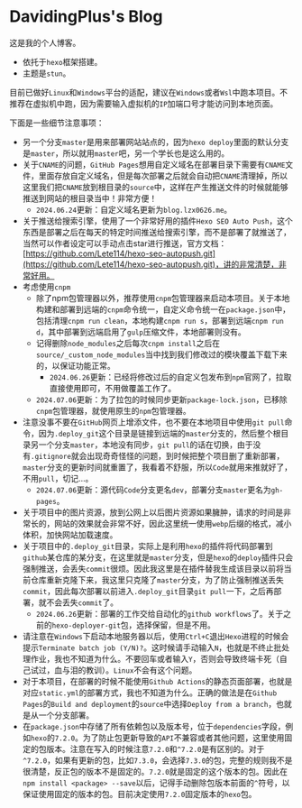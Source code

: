 # DavidingPlus's Blog

这是我的个人博客。

- 依托于`hexo`框架搭建。
- 主题是`stun`。

目前已做好`Linux`和`Windows`平台的适配，建议在`Windows`或者`Wsl`中跑本项目。不推荐在虚拟机中跑，因为需要输入虚拟机的`IP`加端口号才能访问到本地页面。

下面是一些细节注意事项：

- 另一个分支`master`是用来部署网站站点的，因为`hexo deploy`里面的默认分支是`master`，所以就用`master`吧，另一个学长也是这么用的。
- 关于`CNAME`的问题，`GitHub Pages`想用自定义域名在部署目录下需要有`CNAME`文件，里面存放自定义域名，但是每次部署之后就会自动把`CNAME`清理掉，所以这里我们把`CNAME`放到根目录的`source`中，这样在产生推送文件的时候就能够推送到网站的根目录当中！非常方便！
  - `2024.06.24`更新：自定义域名更新为`blog.lzx0626.me`。
- 关于推送给搜索引擎，使用了一个非常好用的插件`Hexo SEO Auto Push`，这个东西是部署之后在每天的特定时间推送给搜索引擎，而不是部署了就推送了，当然可以作者设定可以手动点击star进行推送，官方文档：[https://github.com/Lete114/hexo-seo-autopush.git](https://github.com/Lete114/hexo-seo-autopush.git)，讲的非常清楚，非常好用。
- 考虑使用`cnpm`
  - 除了npm包管理器以外，推荐使用`cnpm`包管理器来启动本项目。关于本地构建和部署到远端的`cnpm`命令统一，自定义命令统一在`package.json`中，包括清理`cnpm run clean`，本地构建`cnpm run s`，部署到远端`cnpm run d`，其中部署到远端启用了`gulp`压缩文件，本地部署则没有。
  - 记得删除`node_modules`之后每次`cnpm install`之后在`source/_custom_node_modules`当中找到我们修改过的模块覆盖下载下来的，以保证功能正常。
    - `2024.06.26`更新：已经将修改过后的自定义包发布到`npm`官网了，拉取直接使用即可，不用做覆盖工作了。
  - `2024.07.06`更新：为了拉包的时候同步更新`package-lock.json`，已移除`cnpm`包管理器，就使用原生的`npm`包管理器。
- 注意没事不要在`GitHub`网页上增添文件，也不要在本地项目中使用`git pull`命令，因为`.deploy_git`这个目录是链接到远端的`master`分支的，然后整个根目录另一个分支`master`，本地没有同步，`git pull`的话在切换，由于没有`.gitignore`就会出现奇奇怪怪的问题，到时候把整个项目删了重新部署，`master`分支的更新时间就重置了，我看着不舒服，所以`Code`就用来推就好了，不用`pull`，切记...。
  - `2024.07.06`更新：源代码`Code`分支更名`dev`，部署分支`master`更名为`gh-pages`。
- 关于项目中的图片资源，放到公网上以后图片资源如果臃肿，请求的时间是非常长的，网站的效果就会非常不好，因此这里统一使用`webp`后缀的格式，减小体积，加快网站加载速度。
- 关于项目中的`.deploy_git`目录，实际上是利用`hexo`的插件将代码部署到`github`某仓库的某分支，在这里就是`master`分支，但是`hexo`的`deploy`插件只会强制推送，会丢失`commit`很烦。因此我这里是在插件替我生成该目录以前将当前仓库重新克隆下来，我这里只克隆了`master`分支，为了防止强制推送丢失`commit`，因此每次部署以前进入`.deploy_git`目录`git pull`一下，之后再部署，就不会丢失`commit`了。
  - `2024.06.26`更新：部署的工作交给自动化的`github workflows`了。关于之前的`hexo-deployer-git`包，选择保留，但是不用。
- 请注意在`Windows`下启动本地服务器以后，使用`Ctrl+C`退出`Hexo`进程的时候会提示`Terminate batch job (Y/N)?`。这时候请手动输入`N`，也就是不终止批处理作业，我也不知道为什么。不要回车或者输入`Y`，否则会导致终端卡死（自己试过，血与泪的教训）。`Linux`不会有这个问题。
- 对于本项目，在部署的时候不能使用`Github Actions`的静态页面部署，也就是对应`static.yml`的部署方式，我也不知道为什么。正确的做法是在`Github Pages`的`Build and deployment`的`source`中选择`Deploy from a branch`，也就是从一个分支部署。
- 在`package.json`中存储了所有依赖包以及版本号，位于`dependencies`字段，例如`hexo`的`7.2.0`。为了防止包更新导致的`API`不兼容或者其他问题，这里使用固定的包版本。注意在写入的时候注意`7.2.0`和`^7.2.0`是有区别的。对于`^7.2.0`，如果有更新的包，比如`7.3.0`，会选择`7.3.0`的包，完整的规则我不是很清楚，反正包的版本不是固定的。`7.2.0`就是固定的这个版本的包。因此在`npm install <package> --save`以后，记得手动删除包版本前面的`^`符号，以保证使用固定的版本的包。目前决定使用`7.2.0`固定版本的`hexo`包。

